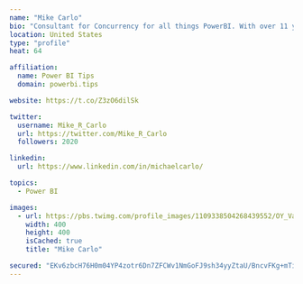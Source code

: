 ```yaml
---
name: "Mike Carlo"
bio: "Consultant for Concurrency for all things PowerBI. With over 11 years of data experience I'm making waves by deploying PowerBI into local Milwaukee Companies."
location: United States
type: "profile"
heat: 64

affiliation:
  name: Power BI Tips
  domain: powerbi.tips

website: https://t.co/Z3zO6dilSk

twitter:
  username: Mike_R_Carlo
  url: https://twitter.com/Mike_R_Carlo
  followers: 2020

linkedin:
  url: https://www.linkedin.com/in/michaelcarlo/

topics:
  - Power BI

images:
  - url: https://pbs.twimg.com/profile_images/1109338504268439552/OY_Va867_400x400.jpg
    width: 400
    height: 400
    isCached: true
    title: "Mike Carlo"

secured: "EKv6zbcH76H0m04YP4zotr6Dn7ZFCWv1NmGoFJ9sh34yyZtaU/BncvFKg+mTirTEf02ijgL15JqeAYzS1BdCoS75w7QjqxjL6sTtPxLc+RVhUHdXRqjMQ91bDnyOrtKvwX+8nuCgJHd1+HnrEcX6pawwX5Wu2BGK5m0X9KdRshWI/Xt2XkgfJHItH9wT5CoMDqvO1he69pw+QJdlpuzSLofwE3+5SF593GjEeE4/wjj/8AX0Y8HO3XizkNCUa8Sn2Rb+zCwCrHvGN0u5qbuV+NERugptghzvGC+XbUwGyBHMCF6Upm1d986pme5IbeSwzbIHOaGnmlV1wP+gUKCVFJZNTQ+f/swtacK+VcPEsE1qDjXKCQfSUPmeC0HJNtivrokRb0fobqkePLrZIy0mnAT9OZnSVr38KnP78UhxwtU=;J/kd/dAGbxq6OnbQSPkLHA=="
---
```


